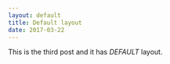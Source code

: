 ```yaml
---
layout: default
title: Default layout
date: 2017-03-22
---
```


This is the third post and it has _DEFAULT_ layout.